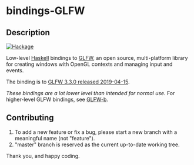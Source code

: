 bindings-GLFW
=============

## Description

[![Hackage](https://img.shields.io/hackage/v/bindings-GLFW.svg)](http://hackage.haskell.org/package/bindings-GLFW)

Low-level [Haskell][1] bindings to [GLFW][2], an open source, multi-platform
library for creating windows with OpenGL contexts and managing input and
events.

The binding is to [GLFW 3.3.0 released 2019-04-15][3].

*These bindings are a lot lower level than intended for normal use.*
For higher-level GLFW bindings, see [GLFW-b][4].

## Contributing

1. To add a new feature or fix a bug, please start a new branch with a
   meaningful name (not "feature").
2. "master" branch is reserved as the current up-to-date working tree.

Thank you, and happy coding.

[1]: http://www.haskell.org/
[2]: http://www.glfw.org/
[3]: http://www.glfw.org/Version-3.3-released.html
[4]: https://github.com/bsl/GLFW-b

